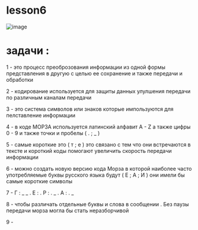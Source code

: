 # lesson6
![image](https://github.com/user-attachments/assets/e4df96d6-c7b9-4b51-8a9e-a65f6b940fa8)
# задачи :
1 - это процесс преоброзования информации из одной формы представления в другую с целью ее сохранение и также передачи и обработки 

2 - кодирование используется для защиты данных улулшения передачи по различным каналам передачи

3 - это система символов или знаков которые импользуются для пелставление информации 

4 - в коде МОРЗА используется латинский алфавит A - Z а также цифры 0 - 9 и также точки и пробелы ( . ; _ )

5 - самые короткие это ( т ; е ) это связано с тем что они встречаются в тексте и короткий коды помогают увеличить скорость передачи информации 

6 - можно создать новую версию кода Морза в которой наиболее часто употребляемые буквы русского языка будут ( Е ; А ; И ) они имели бы самые короткие символы 

7 - Г : _ _ .
    Е : .
    Р : . _ .
    А : . _

8 - чтобы различать отдельные буквы и слова в сообщении . Без паузы передачи морза могла бы стать неразборчивой 

9 - 

